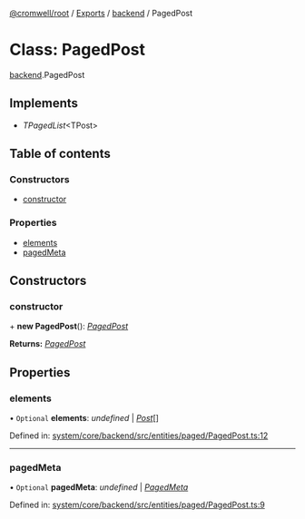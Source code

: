 [@cromwell/root](../README.md) / [Exports](../modules.md) / [backend](../modules/backend.md) / PagedPost

# Class: PagedPost

[backend](../modules/backend.md).PagedPost

## Implements

* *TPagedList*<TPost\>

## Table of contents

### Constructors

- [constructor](backend.pagedpost.md#constructor)

### Properties

- [elements](backend.pagedpost.md#elements)
- [pagedMeta](backend.pagedpost.md#pagedmeta)

## Constructors

### constructor

\+ **new PagedPost**(): [*PagedPost*](backend.pagedpost.md)

**Returns:** [*PagedPost*](backend.pagedpost.md)

## Properties

### elements

• `Optional` **elements**: *undefined* \| [*Post*](backend.post.md)[]

Defined in: [system/core/backend/src/entities/paged/PagedPost.ts:12](https://github.com/CromwellCMS/Cromwell/blob/ccdbdd0/system/core/backend/src/entities/paged/PagedPost.ts#L12)

___

### pagedMeta

• `Optional` **pagedMeta**: *undefined* \| [*PagedMeta*](backend.pagedmeta.md)

Defined in: [system/core/backend/src/entities/paged/PagedPost.ts:9](https://github.com/CromwellCMS/Cromwell/blob/ccdbdd0/system/core/backend/src/entities/paged/PagedPost.ts#L9)
